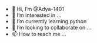 - 👋 Hi, I’m @Adya-1401
- 👀 I’m interested in ... 
- 🌱 I’m currently learning python
- 💞️ I’m looking to collaborate on ...
- 📫 How to reach me ...

<!---
Adya-1401/Adya-1401 is a ✨ special ✨ repository because its `README.md` (this file) appears on your GitHub profile.
You can click the Preview link to take a look at your changes.
--->
